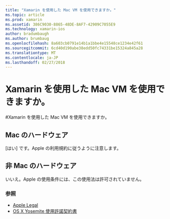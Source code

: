 ```yaml
---
title: "Xamarin を使用した Mac VM を使用できますか。"
ms.topic: article
ms.prod: xamarin
ms.assetid: 386C9030-8865-48DE-8AF7-42909C7055E9
ms.technology: xamarin-ios
author: bradumbaugh
ms.author: brumbaug
ms.openlocfilehash: 8a603cb0791e14b1a1bbe4e15548ce1234e42f61
ms.sourcegitcommit: 6cd40d190abe38edd50fc74331be15324a845a28
ms.translationtype: MT
ms.contentlocale: ja-JP
ms.lasthandoff: 02/27/2018
---
```

# <a name="can-i-use-a-mac-vm-with-xamarin"></a>Xamarin を使用した Mac VM を使用できますか。

#<a name="can-i-use-a-mac-vm-with-xamarin"></a>Xamarin を使用した Mac VM を使用できますか。 

## <a name="mac-hardware"></a>Mac のハードウェア
[はい] です。Apple の利用規約に従うように注意します。

## <a name="non-mac-hardware"></a>非 Mac のハードウェア
いいえ。Apple の使用条件には、この使用法は許可されていません。

### <a name="see-also"></a>参照
- [Apple Legal](https://www.apple.com/legal/)
- [OS X Yosemite 使用許諾契約書](http://images.apple.com/legal/sla/docs/OSX10103.pdf)
